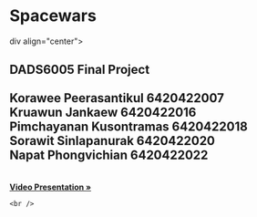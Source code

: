 # Spacewars
div align="center">
  <a href="https://github.com/othneildrew/Best-README-Template">
   
  </a>
  <h2> DADS6005 Final Project  <br /><br />
   Korawee Peerasantikul 6420422007 <br />Kruawun Jankaew 6420422016 <br />Pimchayanan Kusontramas 6420422018<br />Sorawit Sinlapanurak 6420422020 <br />Napat Phongvichian 6420422022 </h2>
    <br />
    <a href="https://youtu.be/AgDnCktOHWY"><strong>Video Presentation »</strong></a>
    
    <br />
  </p>
</div>
